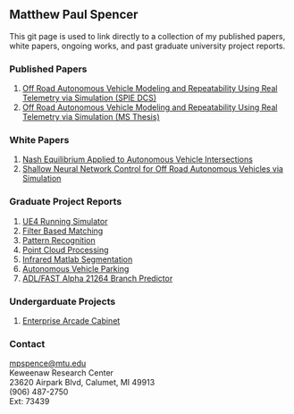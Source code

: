 ## Matthew Paul Spencer

This git page is used to link directly to a collection of my published papers, white papers, ongoing works, and past graduate university project reports. <br/>

### Published Papers
1. [Off Road Autonomous Vehicle Modeling and Repeatability Using Real Telemetry via Simulation (SPIE DCS)](https://mpspencer93.github.io/Papers/DCS_Off_Road_Autonomous_Vehicle_Modeling_and_Repeatability_Using_Real_World_Teletmetry.pdf)<br/>
2. [Off Road Autonomous Vehicle Modeling and Repeatability Using Real Telemetry via Simulation (MS Thesis)](https://mpspencer93.github.io/Papers/Thesis_Off_Road_Autonomous_Vehicle_Modeling_and_Repeatability_Using_Real_World_Teletmetery.pdf)<br/>

### White Papers
1. [Nash Equilibrium Applied to Autonomous Vehicle Intersections](https://mpspencer93.github.io/Papers/Nash_Equilibrium_Applied_to_Autonomous_Traffic_Intersections.pdf)<br/>
2. [Shallow Neural Network Control for Off Road Autonomous Vehicles via Simulation](https://mpspencer93.github.io/Papers/Shallow_Neural_Network_Control_for_Off_Road_Autonomous_Vehicles_via_Simulation.pdf)<br/>

### Graduate Project Reports
1. [UE4 Running Simulator](https://mpspencer93.github.io/Papers/Report_UE4_Running_Simulator.pdf)
2. [Filter Based Matching](https://mpspencer93.github.io/Papers/Filter_Based_Matching_Project.pdf)
3. [Pattern Recognition](https://mpspencer93.github.io/Papers/Pattern_Recognition.pdf)
4. [Point Cloud Processing](https://mpspencer93.github.io/Papers/Point_Cloud_Processing.pdf)
5. [Infrared Matlab Segmentation](https://mpspencer93.github.io/Papers/Infrared_MATLAB_Segmentation.pdf)
6. [Autonomous Vehicle Parking](https://mpspencer93.github.io/Papers/Autonomous_Vehicle_Parking.pdf)
7. [ADL/FAST Alpha 21264 Branch Predictor](https://mpspencer93.github.io/Papers/ADL_FAST_Alpha_21264_Branch_Predictor_Project.pdf)

### Undergarduate Projects
1. [Enterprise Arcade Cabinet](https://mpspencer93.github.io/Papers/Enterprise_Arcade_Cabinet_Reduced.pdf)

### Contact
mpspence@mtu.edu <br/>
Keweenaw Research Center <br/>
23620 Airpark Blvd, Calumet, MI 49913 <br/>
(906) 487-2750 <br/>
Ext: 73439 <br/>
